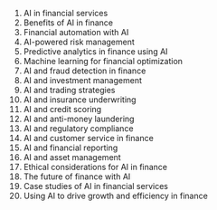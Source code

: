 1. AI in financial services
2. Benefits of AI in finance
3. Financial automation with AI
4. AI-powered risk management
5. Predictive analytics in finance using AI
6. Machine learning for financial optimization
7. AI and fraud detection in finance
8. AI and investment management
9. AI and trading strategies
10. AI and insurance underwriting
11. AI and credit scoring
12. AI and anti-money laundering
13. AI and regulatory compliance
14. AI and customer service in finance
15. AI and financial reporting
16. AI and asset management
17. Ethical considerations for AI in finance
18. The future of finance with AI
19. Case studies of AI in financial services
20. Using AI to drive growth and efficiency in finance
